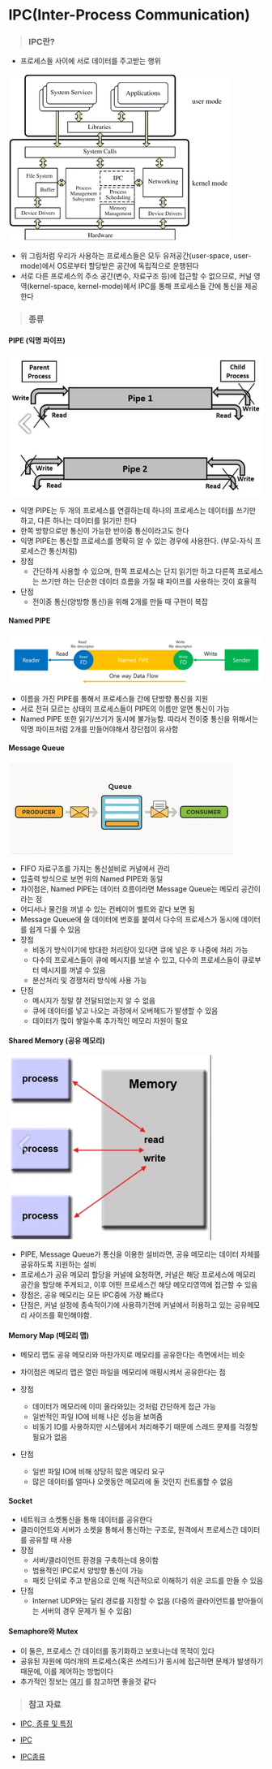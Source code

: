 # IPC(Inter-Process Communication)

> ### IPC란?

- 프로세스들 사이에 서로 데이터를 주고받는 행위

![image-20211025204937639](IPC.assets/image-20211025204937639.png)

- 위 그림처럼 우리가 사용하는 프로세스들은 모두 유저공간(user-space, user-mode)에서 OS로부터 할당받은 공간에 독립적으로 운행된다
- 서로 다른 프로세스의 주소 공간(변수, 자료구조 등)에 접근할 수 없으므로, 커널 영역(kernel-space, kernel-mode)에서 IPC를 통해 프로세스들 간에 통신을 제공한다



> ### 종류

#### PIPE (익명 파이프)

![image-20211025210107174](IPC.assets/image-20211025210107174.png)

- 익명 PIPE는 두 개의 프로세스를 연결하는데 하나의 프로세스는 데이터를 쓰기만 하고, 다른 하나는 데이터를 읽기만 한다
- 한쪽 방향으로만 통신이 가능한 반이중 통신이라고도 한다
- 익명 PIPE는 통신할 프로세스를 명확히 알 수 있는 경우에 사용한다. (부모-자식 프로세스간 통신처럼)
- 장점
  - 간단하게 사용할 수 있으며, 한쪽 프로세스는 단지 읽기만 하고 다른쪽 프로세스는 쓰기만 하는 단순한 데이터 흐름을 가질 때 파이프를 사용하는 것이 효율적
- 단점
  -  전이중 통신(양방향 통신)을 위해 2개를 만들 때 구현이 복잡

#### Named PIPE 

![image-20211025210611378](IPC.assets/image-20211025210611378.png)

- 이름을 가진 PIPE를 통해서 프로세스들 간에 단방향 통신을 지원
- 서로 전혀 모르는 상태의 프로세스들이 PIPE의 이름만 알면 통신이 가능
- Named PIPE 또한 읽기/쓰기가 동시에 불가능함. 따라서 전이중 통신을 위해서는 익명 파이프처럼 2개를 만들어야해서 장단점이 유사함

#### Message Queue

![image-20211025211431141](IPC.assets/image-20211025211431141.png)

- FIFO 자료구조를 가지는 통신설비로 커널에서 관리
- 입출력 방식으로 보면 위의 Named PIPE와 동일
- 차이점은, Named PIPE는 데이터 흐름이라면 Message Queue는 메모리 공간이라는 점
- 어디서나 물건을 꺼낼 수 있는 컨베이어 벨트와 같다 보면 됨
- Message Queue에 쓸 데이터에 번호를 붙여서 다수의 프로세스가 동시에 데이터를 쉽게 다룰 수 있음
- 장점
  - 비동기 방식이기에 방대한 처리량이 있다면 큐에 넣은 후 나중에 처리 가능
  - 다수의 프로세스들이 큐에 메시지를 보낼 수 있고, 다수의 프로세스들이 큐로부터 메시지를 꺼낼 수 있음
  - 분산처리 및 경쟁처리 방식에 사용 가능
- 단점
  - 메시지가 정말 잘 전달되었는지 알 수 없음
  - 큐에 데이터를 넣고 나오는 과정에서 오버헤드가 발생할 수 있음
  - 데이터가 많이 쌓일수록 추가적인 메모리 자원이 필요

#### Shared Memory (공유 메모리)

![image-20211025212012992](IPC.assets/image-20211025212012992.png)

- PIPE, Message Queue가 통신을 이용한 설비라면, 공유 메모리는 데이터 자체를 공유하도록 지원하는 설비
- 프로세스가 공유 메모리 할당을 커널에 요청하면, 커널은 해당 프로세스에 메모리 공간을 할당해 주게되고, 이후 어떤 프로세스건 해당 메모리영역에 접근할 수 있음
- 장점은, 공유 메모리는 모든 IPC중에 가장 빠르다
- 단점은, 커널 설정에 종속적이기에 사용하기전에 커널에서 허용하고 있는 공유메모리 사이즈를 확인해야함. 



#### Memory Map (메모리 맵)

- 메모리 맵도 공유 메모리와 마찬가지로 메모리를 공유한다는 측면에서는 비슷
- 차이점은 메모리 맵은 열린 파일을 메모리에 매핑시켜서 공유한다는 점

- 장점
  - 데이터가 메모리에 이미 올라와있는 것처럼 간단하게 접근 가능
  - 일반적인 파일 IO에 비해 나은 성능을 보여줌
  - 비동기 IO를 사용하지만 시스템에서 처리해주기 때문에 스레드 문제를 걱정할 필요가 없음
- 단점
  - 일반 파일 IO에 비해 상당히 많은 메모리 요구
  - 많은 데이터를 얼마나 오랫동안 메모리에 둘 것인지 컨트롤할 수 없음

#### Socket

- 네트워크 소켓통신을 통해 데이터를 공유한다
- 클라이언트와 서버가 소켓을 통해서 통신하는 구조로, 원격에서 프로세스간 데이터를 공유할 때 사용
- 장점
  - 서버/클라이언트 환경을 구축하는데 용이함
  - 범용적인 IPC로서 양방향 통신이 가능
  - 패킷 단위로 주고 받음으로 인해 직관적으로 이해하기 쉬운 코드를 만들 수 있음
- 단점
  - Internet UDP와는 달리 경로를 지정할 수 없음 (다중의 클라이언트를 받아들이는 서버의 경우 문제가 될 수 있음)

#### Semaphore와 Mutex

- 이 둘은, 프로세스 간 데이터를 동기화하고 보호나는데 목적이 있다
- 공유된 자원에 여러개의 프로세스(혹은 쓰레드)가 동시에 접근하면 문제가 발생하기 때문에, 이를 제어하는 방법이다
- 추가적인 정보는 [여기](https://velog.io/@conatuseus/OS-%EC%84%B8%EB%A7%88%ED%8F%AC%EC%96%B4%EC%99%80-%EB%AE%A4%ED%85%8D%EC%8A%A4) 를 참고하면 좋을것 같다



> ### 참고 자료

- [IPC, 종류 및 특징](https://www.byfuls.com/programming/read?id=63)

- [IPC](https://github.com/gyoogle/tech-interview-for-developer/blob/master/Computer%20Science/Operating%20System/IPC(Inter%20Process%20Communication).md)

- [IPC종류](https://doitnow-man.tistory.com/110)

